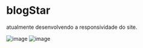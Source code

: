 # blogStar

  atualmente desenvolvendo a responsividade do site.

![image](https://user-images.githubusercontent.com/90069323/210281909-ac2a0814-24a2-448b-9844-595b475b415d.png)
![image](https://user-images.githubusercontent.com/90069323/210281913-640da314-6224-45ca-8b28-f7fe95d418aa.png)
